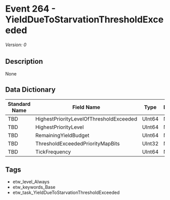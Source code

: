 # Event 264 - YieldDueToStarvationThresholdExceeded
###### Version: 0

## Description
None

## Data Dictionary
|Standard Name|Field Name|Type|Description|Sample Value|
|---|---|---|---|---|
|TBD|HighestPriorityLevelOfThresholdExceeded|UInt64|None|`None`|
|TBD|HighestPriorityLevel|UInt64|None|`None`|
|TBD|RemainingYieldBudget|UInt64|None|`None`|
|TBD|ThresholdExceededPriorityMapBits|UInt32|None|`None`|
|TBD|TickFrequency|UInt64|None|`None`|

## Tags
* etw_level_Always
* etw_keywords_Base
* etw_task_YieldDueToStarvationThresholdExceeded